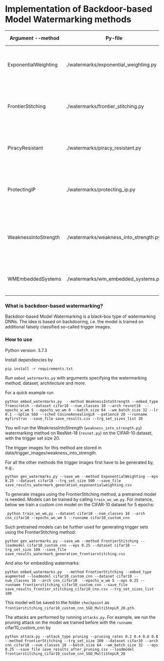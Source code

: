 # Implementation of Backdoor-based Model Watermarking methods

| Argument --method    | Py-file                                | Access paper                                                                                                                                                              | Comments                                                                                                                                            |
|----------------------|----------------------------------------|---------------------------------------------------------------------------------------------------------------------------------------------------------------------------|-----------------------------------------------------------------------------------------------------------------------------------------------------|
| ExponentialWeighting | ./watermarks/exponential_weighting.py  | [Robust Watermarking of Neural Network with Exponential Weighting](https://www.doi.org/10.1145/3321705.3329808)                                                          | In-distribution trigger images, with exponentially weighting layers, needs a pre-trained model                                                      |
| FrontierStitching    | ./watermarks/frontier_stitching.py     | [Adversarial Frontier Stitching for Remote Neural Network Watermarking](https://www.doi.org/10.1007/s00521-019-04434-z)                                                  | Perturbation-based trigger images, needs a pre-trained model for generating adversarial images                                                      |
| PiracyResistant      | ./watermarks/piracy_resistant.py       | [Piracy Resistant Watermarks for Deep Neural Networks](http://arxiv.org/abs/1910.01226)                                                                                  | Pattern-based trigger images                                                                                                                        |
| ProtectingIP         | ./watermarks/protecting_ip.py          | [Protecting Intellectual Property of Deep Neural Networks with Watermarking](https://www.doi.org/10.1145/3196494.3196550)                                                | This paper implements 3 types, which are defined through the --wm_type argument. Choices: 'content' (pattern based), 'unrelated' (OOD), 'noise'     |
| WeaknessIntoStrength | ./watermarks/weakness_into_strength.py | [Turning Your Weakness Into a Strength: Watermarking Deep Neural Networks by Backdooring](https://www.usenix.org/system/files/conference/usenixsecurity18/sec18-adi.pdf) | OOD trigger images, the trigger images are provided by the authors and stored in ./data/trigger_set/weakness_into_strength/, unfortunately only 100 |
| WMEmbeddedSystems    | ./watermarks/wm_embedded_systems.py    | [Watermarking deep neural networks for embedded systems](https://www.doi.org/10.1145/3240765.3240862)                                                                    | Pattern-based trigger images                                                                                                                        |

### What is backdoor-based watermarking?
Backdoor-based Model Watermarking is a black-box type of watermarking DNNs. The idea is based on backdooring, i.e. the model is trained on additional falsely classified so-called trigger images. 

### How to use

Python version: 3.7.3

Install dependencies by

```
pip install -r requirements.txt
```

Run ```embed_watermarks.py``` with arguments specifying the watermarking method, dataset, architecture and more.

For a quick example run

```
python embed_watermarks.py  --method WeaknessIntoStrength --embed_type fromscratch --dataset cifar10 --num_classes 10 --arch resnet18  --epochs_w_wm 5 --epochs_wo_wm 0 --batch_size 64 --wm_batch_size 32 --lr 0.1 --optim SGD --sched CosineAnnealingLR --patience 20 --runname myfirstrun --save_file save_results.csv --trg_set_sizes_list 20
```

You will run the WeaknessIntoStrength (```weakness_into_strength.py```) watermarking method on ResNet-18 (```resnet.py```) on the CIFAR-10 dataset, with the trigger set size 20.

The trigger images for this method are stored in data/trigger_images/weakness_into_strength.

For all the other methods the trigger images first have to be generated by, e.g., 

```
python gen_watermarks.py --save_wm --method ExponentialWeighting --eps 0.25 --dataset cifar10 --trg_set_size 500 --save_file save_results_watermark_generation_exponentialweighting.csv
```

To generate images using the FrontierStitching method, a pretrained model is needed. 
Models can be trained by calling ```train_wo_wm.py```. For instance, below we train a custom cnn model on the CIFAR-10 dataset for 5 epochs:

```
 python train_wo_wm.py --dataset cifar10 --num_classes 10 --arch cnn_cifar10 --epochs_wo_wm 5 --runname cifar10_custom_cnn
```

Such pretrained models can be further used for generating trigger sets using the FrontierStitching method:

```
python gen_watermarks.py --save_wm --method FrontierStitching --loadmodel cifar10_custom_cnn --eps 0.25 --dataset cifar10 --trg_set_size 100 --save_file save_results_watermark_generation_frontierstitching.csv

```

And also for embedding watermarks:

```
python embed_watermarks.py  --method FrontierStitching --embed_type augmented --loadmodel cifar10_custom_cnn --dataset cifar10 --num_classes 10 --arch cnn_cifar10  --epochs_w_wm 5 --eps 0.25 --runname frontierstitching_cifar10_custom_cnn --save_file save_results_frontier_stitching_cifar10_cnn.csv --trg_set_sizes_list 100

```
This model will be saved to the folder ```checkpoint```  as ```frontierstitching_cifar10_custom_cnn_SGD_MultiStepLR_20.pth```.  


The attacks are performed by running ```attacks.py```. For example, we run the pruning attack on the model we trained before with the ```runname``` cifar10_custom_cnn by 

```
python attack.py --attack_type pruning --pruning_rates 0.2 0.4 0.6 0.8 --method FrontierStitching --trg_set_size 100 --dataset cifar10 --arch cnn_cifar10 --num_classes 10 --batch_size 64 --wm_batch_size 32  --eps 0.25 --save_file save_results_after_pruning.csv --loadmodel frontierstitching_cifar10_custom_cnn_SGD_MultiStepLR_20

```
